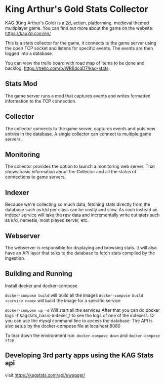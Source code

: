 # King Arthur's Gold Stats Collector

KAG (King Arthur's Gold) is a 2d, action, platforming, medieval themed multiplayer game.
You can find out more about the game on the website: https://kag2d.com/en/

This is a stats collector for the game, it connects to the game server using the open
TCP socket and listens for specific events. The events are then logged into a database.

You can view the trello board with road map of items to be done and backlog: https://trello.com/b/WR8dcqD7/kag-stats

## Stats Mod

The game server runs a mod that captures events and writes formatted information to the TCP connection.

## Collector

The collector connects to the game server, captures events and puts new entries in the database.
A single collector can connect to multiple game servers.

## Monitoring

The collector provides the option to launch a monitoring web server.
That shows basic information about the Collector and all the status of connections
to game servers.

## Indexer

Because we're collecting so much data, fetching stats directly from the database such as k/d per class
can be costly and slow. As such instead an indexer service will take the raw data and incrementally
write out stats such as k/d, nemesis, most played server, etc.

## Webserver

The webserver is responsible for displaying and browsing stats. It will also have an API layer that talks to the database
to fetch stats compiled by the ingestion.

## Building and Running
Install docker and docker-compose

`docker-compose build` will build all the images
`docker-compose build <service name>` will build the image for a specific service

`docker-compose up -d` Will start all the services
After that you can do docker logs -f kagstats_basic-indexer_1 to see the logs of one of the indexers.
Or you can use the mysql command line to access the database. The API is also setup by the docker-compose file
at localhost:8080


To tear down the environment run:
`docker-compose down` and `docker-compose stop`

## Developing 3rd party apps using the KAG Stats api
visit https://kagstats.com/api/swagger/
